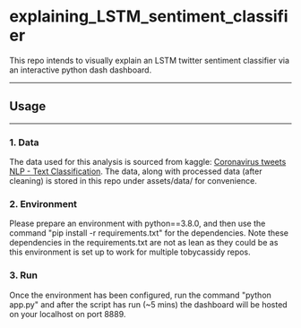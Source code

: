 # explaining_LSTM_sentiment_classifier

This repo intends to visually explain an LSTM twitter sentiment classifier via an interactive python dash dashboard.

---
## Usage
---
### 1. Data 
The data used for this analysis is sourced from kaggle: [Coronavirus tweets NLP - Text Classification](https://www.kaggle.com/datatattle/covid-19-nlp-text-classification?select=Corona_NLP_train.csv). The data, along with processed data (after cleaning) is stored in this repo under assets/data/ for convenience.

### 2. Environment
Please prepare an environment with python==3.8.0, and then use the command "pip install -r requirements.txt" for the dependencies. Note these dependencies in the requirements.txt are not as lean as they could be as this environment is set up to work for multiple tobycassidy repos. 

### 3. Run
Once the environment has been configured, run the command "python app.py" and after the script has run (~5 mins) the dashboard will be hosted on your localhost on port 8889. 
